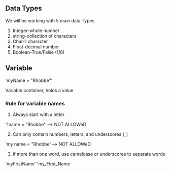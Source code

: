 ## Data Types

We will be working with 5 main data Types
1. Integer-whole number
2. string-collection of characters
3. Char-1 character
4. Float-decimal number
5. Boolean-True/False (1/8)

## Variable

'myName = "Rhobbe"'

Variable:container, holds a value

### Rule for variable names

1. Always start with a letter

'1name = "Rhobbe" --> NOT ALLOWeD

2. Can only contain numbers, letters, and underscores (_)

'my name = "Rhobbe"--> NOT ALLOWeD

3. if more than one word, use camelcase or underscores to separate words

'myFirstName' 'my_First_Name